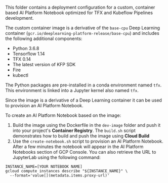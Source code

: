 This folder contains a deployment configuration for a custom, container based AI Platform Notebook optimized for TFX and Kubeflow Pipelines development.

The custom container image is a derivative of the `base-cpu` Deep Learning container (`gcr.io/deeplearning-platform-release/base-cpu`) and includes the following additional components:
- Python 3.6.8
- Tensorflow 1.14
- TFX 0.14
- The latest version of KFP SDK 
- Fire 
- kubectl

The Python packages are pre-installed in a conda environment named `tfx`. This environment is linked into a Jupyter kernel also named `tfx`.

Since the image is a derivative of a Deep Learning container it can be used to provision an AI Platform Notebook.

To create an AI Platform Notebook based on the image:
1. Build the image using the Dockerfile in the `dev-image` folder and push it into your project's **Container Registry**. The `build.sh` script demonstrates how to build and push the image using **Cloud Build**
2. Use the `create-notebook.sh` script to provision an AI Platform Notebook. After a few minutes the notebook will appear in the AI Platform Notebooks section of GCP Console. You can also retrieve the URL to JupyterLab using the following command:
```
INSTANCE_NAME=[YOUR NOTEBOOK NAME]
gcloud compute instances describe "${INSTANCE_NAME}" \
  --format='value[](metadata.items.proxy-url)' 
```

